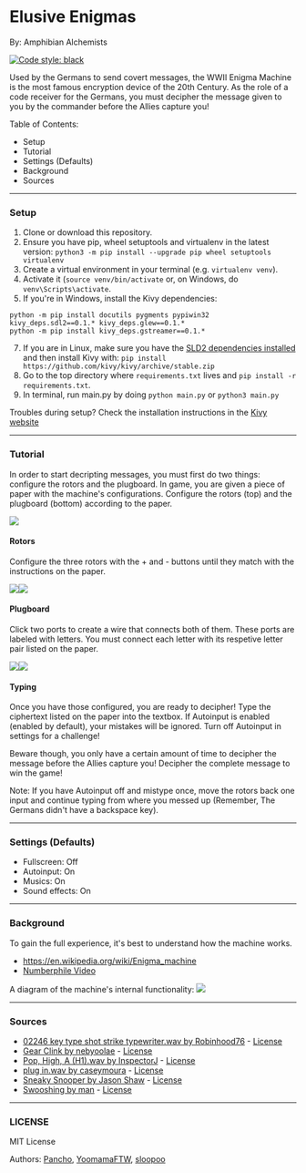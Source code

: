 # Elusive Enigmas
By: Amphibian Alchemists

[![Code style: black](https://img.shields.io/badge/code%20style-black-000000.svg)](https://github.com/psf/black)

Used by the Germans to send covert messages, the WWII Enigma Machine is the most famous encryption device of the 20th Century. As the role of a code receiver for the Germans, you must decipher the message given to you by the commander before the Allies capture you!

Table of Contents:
- Setup
- Tutorial
- Settings (Defaults)
- Background
- Sources

---
### Setup
1. Clone or download this repository.
2. Ensure you have pip, wheel setuptools and virtualenv in the latest version: `python3 -m pip install --upgrade pip wheel setuptools virtualenv`
3. Create a virtual environment in your terminal (e.g. `virtualenv venv`).
5. Activate it (`source venv/bin/activate` or, on Windows, do `venv\Scripts\activate`.
6. If you're in Windows, install the Kivy dependencies:
```
python -m pip install docutils pygments pypiwin32 kivy_deps.sdl2==0.1.* kivy_deps.glew==0.1.*
python -m pip install kivy_deps.gstreamer==0.1.*
```
7. If you are in Linux, make sure you have the [SLD2 dependencies installed](https://kivy.org/doc/stable/installation/installation-linux-venvs.html?highlight=from%20source#dependencies-with-sdl2) and then install Kivy with: `pip install https://github.com/kivy/kivy/archive/stable.zip`
8. Go to the top directory where `requirements.txt` lives and `pip install -r requirements.txt`.
9. In terminal, run main.py by doing `python main.py` or `python3 main.py`

Troubles during setup? Check the installation instructions in the [Kivy website](https://kivy.org/doc/stable/gettingstarted/installation.html)

---
### Tutorial
In order to start decripting messages, you must first do two things: configure the rotors and the plugboard. In game, you are given a piece of paper with the machine's configurations. Configure the rotors (top) and the plugboard (bottom) according to the paper.

![](readme_images/gamescreen.png)

#### Rotors ####

Configure the three rotors with the + and - buttons until they match with the instructions on the paper.

![](readme_images/rotor.png)![](readme_images/rotorpaper.png)

#### Plugboard ####

Click two ports to create a wire that connects both of them. These ports are labeled with letters. You must connect each letter with its respetive letter pair listed on the paper.

![](readme_images/plugboard.png)![](readme_images/plugboardpaper.png)

#### Typing ####

Once you have those configured, you are ready to decipher! Type the ciphertext listed on the paper into the textbox. If Autoinput is enabled (enabled by default), your mistakes will be ignored. Turn off Autoinput in settings for a challenge!

Beware though, you only have a certain amount of time to decipher the message before the Allies capture you! Decipher the complete message to win the game!

Note: If you have Autoinput off and mistype once, move the rotors back one input and continue typing from where you messed up (Remember, The Germans didn't have a backspace key).

---
### Settings (Defaults)
- Fullscreen: Off
- Autoinput: On
- Musics: On
- Sound effects: On

---
### Background
To gain the full experience, it's best to understand how the machine works.
- https://en.wikipedia.org/wiki/Enigma_machine
- [Numberphile Video](https://www.youtube.com/watch?v=G2_Q9FoD-oQ)

A diagram of the machine's internal functionality:
![](https://i.pinimg.com/originals/67/cc/c3/67ccc3a33d6fbbf4b2738e167b5cfa37.png)

---
### Sources
- [02246 key type shot strike typewriter.wav by Robinhood76](https://freesound.org/people/nebyoolae/sounds/318067/) - [License](https://creativecommons.org/licenses/by/3.0/)
- [Gear Clink by nebyoolae](https://freesound.org/people/nebyoolae/sounds/318067/) - [License](https://creativecommons.org/licenses/by/3.0/)
- [Pop, High, A (H1).wav by InspectorJ](https://freesound.org/people/InspectorJ/sounds/411642/) - [License](https://creativecommons.org/licenses/by/3.0/)
- [plug in.wav by caseymoura](https://freesound.org/people/caseymoura/sounds/445493/) - [License](https://creativecommons.org/licenses/by/3.0/)
- [Sneaky Snooper by Jason Shaw](https://audionautix.com/) - [License](https://creativecommons.org/licenses/by/4.0/)
- [Swooshing by man](http://soundbible.com/670-Swooshing.html) - [License](https://creativecommons.org/licenses/sampling+/1.0/)

---
### LICENSE
MIT License

Authors: [Pancho](https://github.com/Franccisco), [YoomamaFTW](https://github.com/YoomamaFTW), [sloopoo](https://github.com/flextian)
